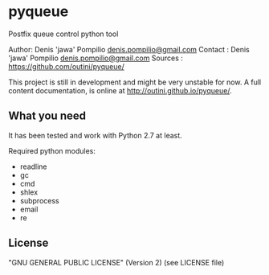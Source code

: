 pyqueue
=======

Postfix queue control python tool

Author: Denis 'jawa' Pompilio <denis.pompilio@gmail.com>
Contact : Denis 'jawa' Pompilio <denis.pompilio@gmail.com>
Sources : https://github.com/outini/pyqueue/

This project is still in development and might be very unstable for now.
A full content documentation, is online at http://outini.github.io/pyqueue/.

What you need
-------------

It has been tested and work with Python 2.7 at least.

Required python modules:
* readline
* gc
* cmd
* shlex
* subprocess
* email
* re

License
-------

"GNU GENERAL PUBLIC LICENSE" (Version 2) (see LICENSE file)
